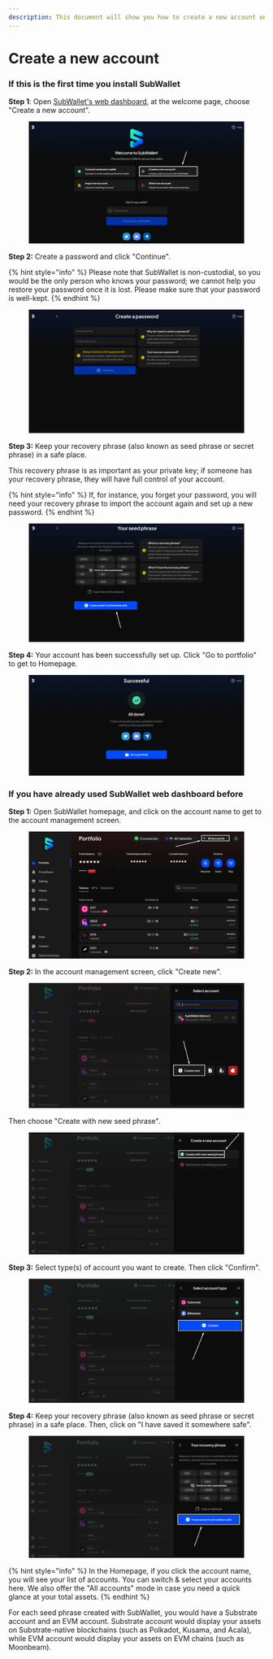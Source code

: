 ```yaml
---
description: This document will show you how to create a new account on SubWallet.
---
```


# Create a new account

### If this is the first time you install SubWallet

**Step 1**: Open [SubWallet's web dashboard](https://web.subwallet.app/welcome), at the welcome page, choose "Create a new account".

<figure><img src="../../.gitbook/assets/image (25) (1) (1).png" alt=""><figcaption></figcaption></figure>

**Step 2:** Create a password and click "Continue".

{% hint style="info" %}
Please note that SubWallet is non-custodial, so you would be the only person who knows your password; we cannot help you restore your password once it is lost. Please make sure that your password is well-kept.
{% endhint %}

<figure><img src="../../.gitbook/assets/image (26) (1) (1).png" alt=""><figcaption></figcaption></figure>

**Step 3:** Keep your recovery phrase (also known as seed phrase or secret phrase) in a safe place.&#x20;

This recovery phrase is as important as your private key; if someone has your recovery phrase, they will have full control of your account.&#x20;

{% hint style="info" %}
If, for instance, you forget your password, you will need your recovery phrase to import the account again and set up a new password.
{% endhint %}

<figure><img src="../../.gitbook/assets/image (31) (1) (1).png" alt=""><figcaption></figcaption></figure>

**Step 4:** Your account has been successfully set up. Click "Go to portfolio" to get to Homepage.

<figure><img src="../../.gitbook/assets/image (32) (1) (1).png" alt=""><figcaption></figcaption></figure>

### If you have already used SubWallet web dashboard before

**Step 1:** Open SubWallet homepage, and click on the account name to get to the account management screen.

<figure><img src="../../.gitbook/assets/image (35) (1) (1).png" alt=""><figcaption></figcaption></figure>

**Step 2:** In the account management screen, click "Create new".

<figure><img src="../../.gitbook/assets/image (36) (1) (1).png" alt=""><figcaption></figcaption></figure>

&#x20;Then choose "Create with new seed phrase".

<figure><img src="../../.gitbook/assets/image (403).png" alt=""><figcaption></figcaption></figure>

**Step 3:** Select type(s) of account you want to create. Then click "Confirm".

<figure><img src="../../.gitbook/assets/image (401).png" alt=""><figcaption></figcaption></figure>

**Step 4:** Keep your recovery phrase (also known as seed phrase or secret phrase) in a safe place. Then, click on "I have saved it somewhere safe".

<figure><img src="../../.gitbook/assets/image (402).png" alt=""><figcaption></figcaption></figure>

{% hint style="info" %}
In the Homepage, if you click the account name, you will see your list of accounts. You can switch & select your accounts here. We also offer the "All accounts" mode in case you need a quick glance at your total assets.&#x20;
{% endhint %}

For each seed phrase created with SubWallet, you would have a Substrate account and an EVM account. Substrate account would display your assets on Substrate-native blockchains (such as Polkadot, Kusama, and Acala), while EVM account would display your assets on EVM chains (such as Moonbeam).&#x20;
